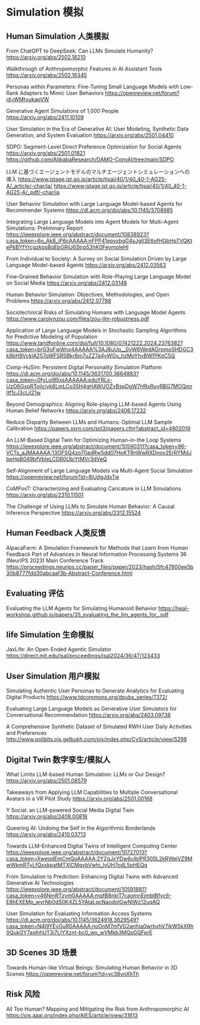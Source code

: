 # Simulation 模拟
## Human Simulation 人类模拟

From ChatGPT to DeepSeek: Can LLMs Simulate Humanity?
https://arxiv.org/abs/2502.18210

Walkthrough of Anthropomorphic Features in AI Assistant Tools
https://arxiv.org/abs/2502.16345

Personas within Parameters: Fine-Tuning Small Language Models with Low-Rank Adapters to Mimic User Behaviors
https://openreview.net/forum?id=WMtvukapVW

Generative Agent Simulations of 1,000 People
https://arxiv.org/abs/2411.10109


User Simulation in the Era of Generative AI: User Modeling, Synthetic Data Generation, and System Evaluation
https://arxiv.org/abs/2501.04410

SDPO: Segment-Level Direct Preference Optimization for Social Agents
https://arxiv.org/abs/2501.01821
https://github.com/AlibabaResearch/DAMO-ConvAI/tree/main/SDPO

LLM に基づくエージェントモデルのマルチエージェントシミュレーションへの導入
https://www.jstage.jst.go.jp/article/tjsai/40/1/40_40-1-AG25-A/_article/-char/ja/
https://www.jstage.jst.go.jp/article/tjsai/40/1/40_40-1-AG25-A/_pdf/-char/ja

User Behavior Simulation with Large Language Model-based Agents for Recommender Systems
https://dl.acm.org/doi/abs/10.1145/3708985

Integrating Large Language Models into Agent Models for Multi-Agent Simulations: Preliminary Report
https://ieeexplore.ieee.org/abstract/document/10838923?casa_token=6o_Ak8_iP6cAAAAA:nFPP41epvxbgG4sJgIl3E6ofHGbHpTVQKtePkBYfYrcgzkpsBqEbGRjU6Strp53hK0FevmpleHI


From Individual to Society: A Survey on Social Simulation Driven by Large Language Model-based Agents
https://arxiv.org/abs/2412.03563

Fine-Grained Behavior Simulation with Role-Playing Large Language Model on Social Media
https://arxiv.org/abs/2412.03148

Human Behavior Simulation: Objectives, Methodologies, and Open Problems
https://arxiv.org/abs/2412.07788

Sociotechnical Risks of Simulating Humans with Language Model Agents
https://www.carolynzou.com/files/zou-llm-robustness.pdf

Application of Large Language Models in Stochastic Sampling Algorithms for Predictive Modeling of Population
https://www.tandfonline.com/doi/full/10.1080/07421222.2024.2376382?casa_token=brG3oFwWno4AAAAA%3AJ8uUp__0vW6WedAGrpmoSHDGC3k8bH9VcklA257oWFSR5Bkr8m7uZZ7a4yWGv_hzMoYhyBWfPKqC5Q

Comp-HuSim: Persistent Digital Personality Simulation Platform
https://dl.acm.org/doi/abs/10.1145/3631700.3664883?casa_token=0fyLol95xsAAAAAA:eduYRLx-UzO6GxpRTojlcjyk6LmLCo35H4gHAWUOZvBspDgW7HRxRuyRBG7MOQmrItf1cJ3cLiI21w

Beyond Demographics: Aligning Role-playing LLM-based Agents Using Human Belief Networks
https://arxiv.org/abs/2406.17232

Reduce Disparity Between LLMs and Humans: Optimal LLM Sample Calibration
https://papers.ssrn.com/sol3/papers.cfm?abstract_id=4802019

An LLM-Based Digital Twin for Optimizing Human-in-the Loop Systems
https://ieeexplore.ieee.org/abstract/document/10590311?casa_token=96-VCTs_aJMAAAAA:13OFSQ4zo70adRw5dd07HoKTRnWwRXDnov2ErRYMdJbpHpB049bfVbIeLCDR0UbiYtMVr3dVeQ

Self-Alignment of Large Language Models via Multi-Agent Social Simulation
https://openreview.net/forum?id=8jUdgJdxTw

CoMPosT: Characterizing and Evaluating Caricature in LLM Simulations
https://arxiv.org/abs/2310.11501

The Challenge of Using LLMs to Simulate Human Behavior: A Causal Inference Perspective
https://arxiv.org/abs/2312.15524

## Human Feedback 人类反馈
AlpacaFarm: A Simulation Framework for Methods that Learn from Human Feedback
Part of Advances in Neural Information Processing Systems 36 (NeurIPS 2023) Main Conference Track
https://proceedings.neurips.cc/paper_files/paper/2023/hash/5fc47800ee5b30b8777fdd30abcaaf3b-Abstract-Conference.html

## Evaluating 评估
Evaluating the LLM Agents for Simulating Humanoid Behavior
https://heal-workshop.github.io/papers/35_evaluating_the_llm_agents_for_.pdf

## life Simulation 生命模拟
JaxLife: An Open-Ended Agentic Simulator 
https://direct.mit.edu/isal/proceedings/isal2024/36/47/123433

## User Simulation 用户模拟

Simulating Authentic User Personas to Generate Analytics for Evaluating Digital Products
https://www.tdcommons.org/dpubs_series/7372/

Evaluating Large Language Models as Generative User Simulators for Conversational Recommendation
https://arxiv.org/abs/2403.09738

A Comprehensive Synthetic Dataset of Simulated RWH User Daily Activities and Preferences
http://www.polibits.ojs.gelbukh.com/ojs/index.php/CyS/article/view/5298

## Digital Twin 数字孪生/模拟人
What Limits LLM-based Human Simulation: LLMs or Our Design?
https://arxiv.org/abs/2501.08579

Takeaways from Applying LLM Capabilities to Multiple Conversational Avatars in a VR Pilot Study
https://arxiv.org/abs/2501.00168

Y Social: an LLM-powered Social Media Digital Twin
https://arxiv.org/abs/2408.00818

Queering AI: Undoing the Self in the Algorithmic Borderlands
https://arxiv.org/abs/2410.03713

Towards LLM-Enhanced Digital Twins of Intelligent Computing Center
https://ieeexplore.ieee.org/abstract/document/10727013?casa_token=XweqdEmCmQoAAAAA:2Y2gJxYDw6uIbIPR305L2kRWeiVZ9MwWkmRTyLfQxxkpatMTXlCMqvbVwhi_lyUH7odL5pHEQg

From Simulation to Prediction: Enhancing Digital Twins with Advanced Generative AI Technologies
https://ieeexplore.ieee.org/abstract/document/10591881?casa_token=v46NmRTzym0AAAAA:mqfB8nklT7caomnEjmbtBfyc6-E8hEXEMp_wyrNb0dS0K4ZL5YAtaLqcNaodoIGwNiWz12uqAQ

User Simulation for Evaluating Information Access Systems
https://dl.acm.org/doi/abs/10.1145/3624918.3629549?casa_token=N4I9YEvGuR0AAAAA:noOnM7mfVG2anhIa0wrbyhV7ikWSkXRh0QukGY7axlhhUT3i7LIYXznt-bc0_wo_wVMkb3MQsGQFprE

## 3D Scenes 3D 场景
Towards Human-like Virtual Beings: Simulating Human Behavior in 3D Scenes
https://openreview.net/forum?id=yc38vnXhTh

## Risk 风险
All Too Human? Mapping and Mitigating the Risk from Anthropomorphic AI
https://ojs.aaai.org/index.php/AIES/article/view/31613
